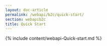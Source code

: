 ```yaml
---
layout: doc-article
permalink: /webapi/b2c/quick-start/
section: webapib2c
title: Quick Start
---
```

{% include content/webapi-Quick-start.md %}